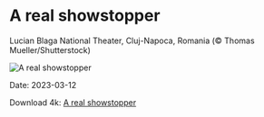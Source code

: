 # A real showstopper

Lucian Blaga National Theater, Cluj-Napoca, Romania (© Thomas Mueller/Shutterstock)

![A real showstopper](https://bing.com/th?id=OHR.TheaterRomania_EN-US6839059395_UHD.jpg&rf=LaDigue_UHD.jpg&pid=hp&w=1024&h=576&rs=1&c=4)

Date: 2023-03-12

Download 4k: [A real showstopper](https://bing.com/th?id=OHR.TheaterRomania_EN-US6839059395_UHD.jpg&rf=LaDigue_UHD.jpg&pid=hp&w=3840&h=2160&rs=1&c=4)

